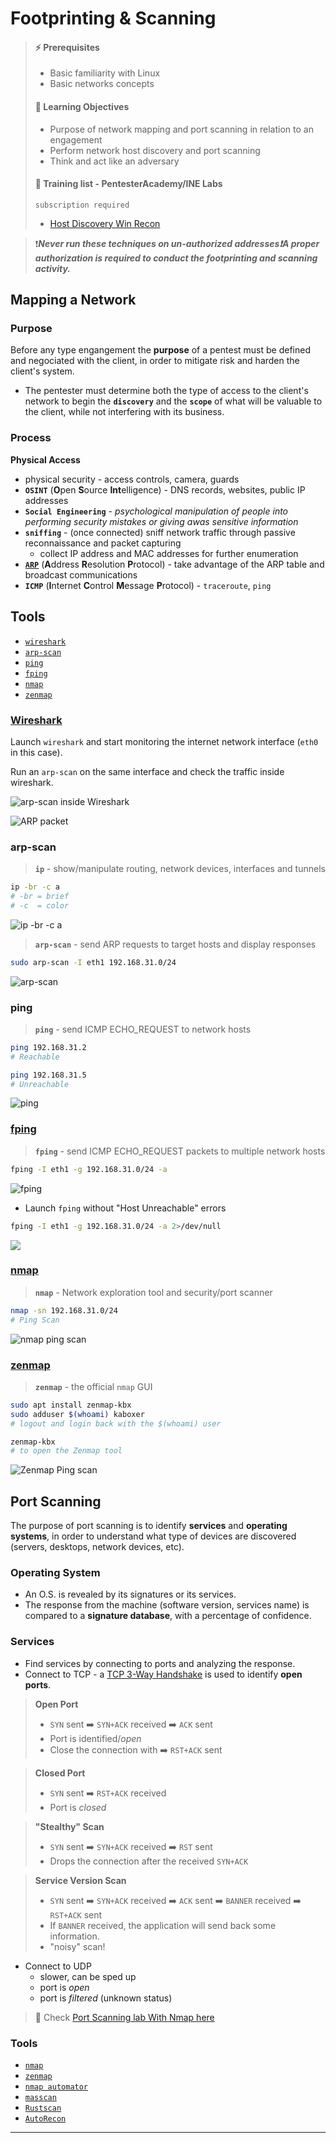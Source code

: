 # Footprinting & Scanning

> #### ⚡ Prerequisites
>
> * Basic familiarity with Linux
> * Basic networks concepts
>
> #### 📕 Learning Objectives
>
> * Purpose of network mapping and port scanning in relation to an engagement
> * Perform network host discovery and port scanning
> * Think and act like an adversary
>
> #### 🔬 Training list - PentesterAcademy/INE Labs
>
> `subscription required`
>
> - [Host Discovery Win Recon](https://attackdefense.com/listing?labtype=windows-recon&subtype=windows-recon-host-discovery)

> ❗***Never run these techniques on un-authorized addresses❗A proper authorization is required to conduct the footprinting and scanning activity.***

## Mapping a Network

### Purpose

Before any type engangement the **purpose** of a pentest must be defined and negociated with the client, in order to mitigate risk and harden the client's system.

* The pentester must determine both the type of access to the client's network to begin the **`discovery`** and the **`scope`** of what will be valuable to the client, while not interfering with its business.

### Process

**Physical Access**

* physical security - access controls, camera, guards
* **`OSINT`** (**O**pen **S**ource **Int**elligence) - DNS records, websites, public IP addresses
* **`Social Engineering`** - _psychological manipulation of people into performing security mistakes or giving awas sensitive information_
* **`sniffing`** - (once connected) sniff network traffic through passive reconnaissance and packet capturing
  * collect IP address and MAC addresses for further enumeration
* [**`ARP`**](../penetration-testing-prerequisites/networking.md#arp) (**A**ddress **R**esolution **P**rotocol) - take advantage of the ARP table and broadcast communications
* **`ICMP`** (**I**nternet **C**ontrol **M**essage **P**rotocol) - `traceroute`, `ping`

## Tools

* [`wireshark`](2-footprint-scan.md#wireshark)
* [`arp-scan`](2-footprint-scan.md#arp-scan)
* [`ping`](2-footprint-scan.md#ping)
* [`fping`](2-footprint-scan.md#fping)
* [`nmap`](2-footprint-scan.md#nmap)
* [`zenmap`](2-footprint-scan.md#zenmap)

### [Wireshark](https://www.wireshark.org/)

Launch `wireshark` and start monitoring the internet network interface (`eth0` in this case).

Run an `arp-scan` on the same interface and check the traffic inside wireshark.

![arp-scan inside Wireshark](.gitbook/assets/image-20230210204911962.png)

![ARP packet](.gitbook/assets/image-20230210205141400.png)

### arp-scan

> **`ip`** - show/manipulate routing, network devices, interfaces and tunnels

```bash
ip -br -c a
# -br = brief
# -c  = color
```

![ip -br -c a](.gitbook/assets/image-20230210205600329.png)

> **`arp-scan`** - send ARP requests to target hosts and display responses

```bash
sudo arp-scan -I eth1 192.168.31.0/24
```

![arp-scan](.gitbook/assets/image-20230210205813009.png)

### ping

> **`ping`** - send ICMP ECHO\_REQUEST to network hosts

```bash
ping 192.168.31.2
# Reachable

ping 192.168.31.5
# Unreachable
```

![ping](.gitbook/assets/image-20230210213222404.png)

### [fping](https://fping.org/)

> **`fping`** - send ICMP ECHO\_REQUEST packets to multiple network hosts

```bash
fping -I eth1 -g 192.168.31.0/24 -a
```

![fping](.gitbook/assets/image-20230210214736256.png)

* Launch `fping` without "Host Unreachable" errors

```bash
fping -I eth1 -g 192.168.31.0/24 -a 2>/dev/null
```

![](.gitbook/assets/image-20230210214856675.png)

### [nmap](https://nmap.org/)

> **`nmap`** - Network exploration tool and security/port scanner

```bash
nmap -sn 192.168.31.0/24
# Ping Scan
```

![nmap ping scan](.gitbook/assets/image-20230210215143505.png)

### [zenmap](https://nmap.org/zenmap/)

> **`zenmap`** - the official `nmap` GUI

```bash
sudo apt install zenmap-kbx
sudo adduser $(whoami) kaboxer
# logout and login back with the $(whoami) user
```

```bash
zenmap-kbx
# to open the Zenmap tool
```

![Zenmap Ping scan](.gitbook/assets/image-20230210220313747.png)

## Port Scanning

The purpose of port scanning is to identify **services** and **operating systems**, in order to understand what type of devices are discovered (servers, desktops, network devices, etc).

### Operating System

* An O.S. is revealed by its signatures or its services.
* The response from the machine (software version, services name) is compared to a **signature database**, with a percentage of confidence.

### Services

* Find services by connecting to ports and analyzing the response.
* Connect to TCP - a [TCP 3-Way Handshake](../penetration-testing-prerequisites/networking.md##tcp-3-way-handshake) is used to identify **open ports**.

> **Open Port**
>
> * `SYN` sent ➡️ `SYN+ACK` received ➡️ `ACK` sent
> * Port is identified/_open_
> * Close the connection with ➡️ `RST+ACK` sent

> **Closed Port**
>
> * `SYN` sent ➡️ `RST+ACK` received
> * Port is _closed_

> **"Stealthy" Scan**
>
> * `SYN` sent ➡️ `SYN+ACK` received ➡️ `RST` sent
> * Drops the connection after the received `SYN+ACK`

> **Service Version Scan**
>
> * `SYN` sent ➡️ `SYN+ACK` received ➡️ `ACK` sent ➡️ `BANNER` received ➡️ `RST+ACK` sent
> * If `BANNER` received, the application will send back some information.
> * "noisy" scan!

* Connect to UDP
  * slower, can be sped up
  * port is _open_
  * port is _filtered_ (unknown status)

> 📌 Check [Port Scanning lab With Nmap here](1-info-gathering.md#port-scanning-with-nmap)

### Tools

* [`nmap`](https://nmap.org/)
* [`zenmap`](https://nmap.org/zenmap/)
* [`nmap automator`](https://github.com/21y4d/nmapAutomator)
* [`masscan`](https://github.com/robertdavidgraham/masscan)
* [`Rustscan`](https://github.com/RustScan/RustScan)
* [`AutoRecon`](https://github.com/Tib3rius/AutoRecon)

***
